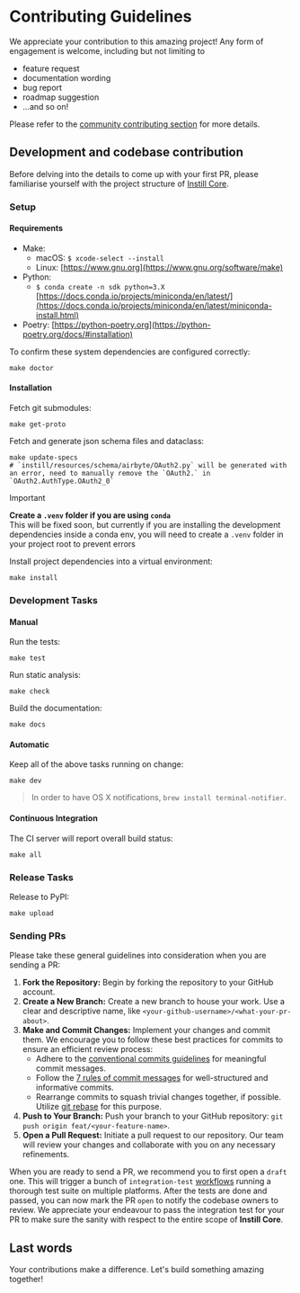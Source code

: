 # Contributing Guidelines

We appreciate your contribution to this amazing project! Any form of engagement is welcome, including but not limiting to

- feature request
- documentation wording
- bug report
- roadmap suggestion
- ...and so on!

Please refer to the [community contributing section](https://github.com/instill-ai/community#contributing) for more details.

## Development and codebase contribution

Before delving into the details to come up with your first PR, please familiarise yourself with the project structure of [Instill Core](https://github.com/instill-ai/community#instill-core).

### Setup

#### Requirements

- Make:
  - macOS: `$ xcode-select --install`
  - Linux: [https://www.gnu.org](https://www.gnu.org/software/make)
- Python:
  - `$ conda create -n sdk python=3.X` [https://docs.conda.io/projects/miniconda/en/latest/](https://docs.conda.io/projects/miniconda/en/latest/miniconda-install.html)
- Poetry: [https://python-poetry.org](https://python-poetry.org/docs/#installation)

To confirm these system dependencies are configured correctly:

```shell
make doctor
```

#### Installation

Fetch git submodules:

```shell
make get-proto
```

Fetch and generate json schema files and dataclass:

```shell
make update-specs
# `instill/resources/schema/airbyte/OAuth2.py` will be generated with an error, need to manually remove the `OAuth2.` in `OAuth2.AuthType.OAuth2_0`
```

> [!IMPORTANT]  
> **Create a `.venv` folder if you are using `conda`**  
> This will be fixed soon, but currently if you are installing the development dependencies inside a conda env,
> you will need to create a `.venv` folder in your project root to prevent errors

Install project dependencies into a virtual environment:

```shell
make install
```

### Development Tasks

#### Manual

Run the tests:

```shell
make test
```

Run static analysis:

```shell
make check
```

Build the documentation:

```shell
make docs
```

#### Automatic

Keep all of the above tasks running on change:

```shell
make dev
```

> In order to have OS X notifications, `brew install terminal-notifier`.

#### Continuous Integration

The CI server will report overall build status:

```shell
make all
```

### Release Tasks

Release to PyPI:

```shell
make upload
```

### Sending PRs

Please take these general guidelines into consideration when you are sending a PR:

1. **Fork the Repository:** Begin by forking the repository to your GitHub account.
2. **Create a New Branch:** Create a new branch to house your work. Use a clear and descriptive name, like `<your-github-username>/<what-your-pr-about>`.
3. **Make and Commit Changes:** Implement your changes and commit them. We encourage you to follow these best practices for commits to ensure an efficient review process:
   - Adhere to the [conventional commits guidelines](https://www.conventionalcommits.org/) for meaningful commit messages.
   - Follow the [7 rules of commit messages](https://chris.beams.io/posts/git-commit/) for well-structured and informative commits.
   - Rearrange commits to squash trivial changes together, if possible. Utilize [git rebase](http://gitready.com/advanced/2009/03/20/reorder-commits-with-rebase.html) for this purpose.
4. **Push to Your Branch:** Push your branch to your GitHub repository: `git push origin feat/<your-feature-name>`.
5. **Open a Pull Request:** Initiate a pull request to our repository. Our team will review your changes and collaborate with you on any necessary refinements.

When you are ready to send a PR, we recommend you to first open a `draft` one. This will trigger a bunch of `integration-test` [workflows](https://github.com/instill-ai/model/tree/main/.github/workflows) running a thorough test suite on multiple platforms. After the tests are done and passed, you can now mark the PR `open` to notify the codebase owners to review. We appreciate your endeavour to pass the integration test for your PR to make sure the sanity with respect to the entire scope of **Instill Core**.

## Last words

Your contributions make a difference. Let's build something amazing together!
